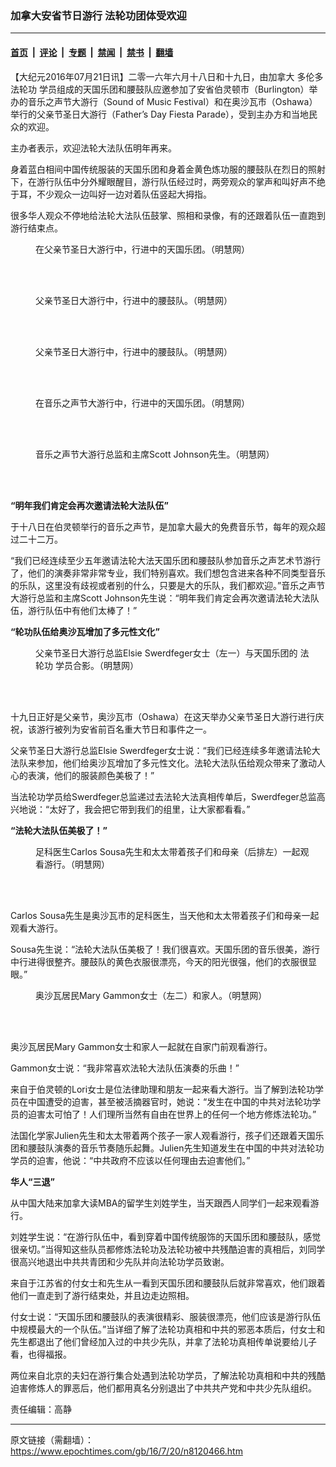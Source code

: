 ### 加拿大安省节日游行 法轮功团体受欢迎

---

#### [首页](../../../..?n8120466) &nbsp;|&nbsp; [评论](../../../../../epoch-comment?n8120466) &nbsp;|&nbsp; [专题](../../../../../epoch-special?n8120466) &nbsp;|&nbsp; [禁闻](../../../../../epoch-news?n8120466) &nbsp;|&nbsp; [禁书](../../../../../books?n8120466) &nbsp;|&nbsp; [翻墙](https://github.com/gfw-breaker/nogfw/blob/master/README.md?n8120466)


<div class="post_content" id="artbody" itemprop="articleBody">
 <!-- article content begin -->
 <p>
  【大纪元2016年07月21日讯】二零一六年六月十八日和十九日，由加拿大
  <ok href="https://www.epochtimes.com/gb/tag/%E5%A4%9A%E4%BC%A6%E5%A4%9A.html">
   多伦多
  </ok>
  <ok href="https://www.epochtimes.com/gb/tag/%E6%B3%95%E8%BD%AE%E5%8A%9F.html">
   法轮功
  </ok>
  学员组成的天国乐团和腰鼓队应邀参加了安省伯灵顿市（Burlington）举办的音乐之声节大游行（Sound of Music Festival）和在奥沙瓦市（Oshawa）举行的父亲节圣日大游行（Father’s Day Fiesta Parade），受到主办方和当地民众的欢迎。
 </p>
 <p>
  主办者表示，欢迎法轮大法队伍明年再来。
 </p>
 <p>
  身着蓝白相间中国传统服装的天国乐团和身着金黄色炼功服的腰鼓队在烈日的照射下，在游行队伍中分外耀眼醒目，游行队伍经过时，两旁观众的掌声和叫好声不绝于耳，不少观众一边叫好一边对着队伍竖起大拇指。
 </p>
 <p>
  很多华人观众不停地给法轮大法队伍鼓掌、照相和录像，有的还跟着队伍一直跑到游行结束点。
 </p>
 <figure aria-describedby="caption-attachment-8120500" class="wp-caption aligncenter" id="attachment_8120500" style="width: 450px">
  <ok href="https://i.epochtimes.com/assets/uploads/2016/07/1607201519382382.jpg" target="_blank">
   <img alt="" class="wp-image-8120500 size-medium" src="https://i.epochtimes.com/assets/uploads/2016/07/1607201519382382-450x249.jpg"/>
  </ok>
  <br/><figcaption class="wp-caption-text" id="caption-attachment-8120500">
   在父亲节圣日大游行中，行进中的天国乐团。（明慧网）
  </figcaption><br/>
 </figure><br/>
 <figure aria-describedby="caption-attachment-8120503" class="wp-caption aligncenter" id="attachment_8120503" style="width: 450px">
  <ok href="https://i.epochtimes.com/assets/uploads/2016/07/1607201519422382.jpg" target="_blank">
   <img alt="" class="wp-image-8120503 size-medium" src="https://i.epochtimes.com/assets/uploads/2016/07/1607201519422382-450x266.jpg"/>
  </ok>
  <br/><figcaption class="wp-caption-text" id="caption-attachment-8120503">
   父亲节圣日大游行中，行进中的腰鼓队。（明慧网）
  </figcaption><br/>
 </figure><br/>
 <figure aria-describedby="caption-attachment-8120505" class="wp-caption aligncenter" id="attachment_8120505" style="width: 450px">
  <ok href="https://i.epochtimes.com/assets/uploads/2016/07/1607201519472382.jpg" target="_blank">
   <img alt="" class="wp-image-8120505 size-medium" src="https://i.epochtimes.com/assets/uploads/2016/07/1607201519472382-450x259.jpg"/>
  </ok>
  <br/><figcaption class="wp-caption-text" id="caption-attachment-8120505">
   父亲节圣日大游行中，行进中的腰鼓队。（明慧网）
  </figcaption><br/>
 </figure><br/>
 <figure aria-describedby="caption-attachment-8120509" class="wp-caption aligncenter" id="attachment_8120509" style="width: 450px">
  <ok href="https://i.epochtimes.com/assets/uploads/2016/07/1607201519512382.jpg" target="_blank">
   <img alt="" class="wp-image-8120509 size-medium" src="https://i.epochtimes.com/assets/uploads/2016/07/1607201519512382-450x338.jpg"/>
  </ok>
  <br/><figcaption class="wp-caption-text" id="caption-attachment-8120509">
   在音乐之声节大游行中，行进中的天国乐团。（明慧网）
  </figcaption><br/>
 </figure><br/>
 <figure aria-describedby="caption-attachment-8120512" class="wp-caption aligncenter" id="attachment_8120512" style="width: 468px">
  <ok href="https://i.epochtimes.com/assets/uploads/2016/07/1607201519552382.jpg" target="_blank">
   <img alt="" class="size-large wp-image-8120512" src="https://i.epochtimes.com/assets/uploads/2016/07/1607201519552382.jpg" title=""/>
  </ok>
  <br/><figcaption class="wp-caption-text" id="caption-attachment-8120512">
   音乐之声节大游行总监和主席Scott Johnson先生。（明慧网）
  </figcaption><br/>
 </figure><br/>
 <p>
  <strong>
   “明年我们肯定会再次邀请法轮大法队伍”
  </strong>
 </p>
 <p>
  于十八日在伯灵顿举行的音乐之声节，是加拿大最大的免费音乐节，每年的观众超过二十二万。
 </p>
 <p>
  “我们已经连续至少五年邀请法轮大法天国乐团和腰鼓队参加音乐之声艺术节游行了，他们的演奏非常非常专业，我们特别喜欢。我们想包含进来各种不同类型音乐的乐队，这里没有歧视或者别的什么，只要是大的乐队，我们都欢迎。”音乐之声节大游行总监和主席Scott Johnson先生说：“明年我们肯定会再次邀请法轮大法队伍，游行队伍中有他们太棒了！”
 </p>
 <p>
  <strong>
   “轮功队伍给奥沙瓦增加了多元性文化”
  </strong>
 </p>
 <figure aria-describedby="caption-attachment-8120516" class="wp-caption aligncenter" id="attachment_8120516" style="width: 450px">
  <ok href="https://i.epochtimes.com/assets/uploads/2016/07/1607201520002382.jpg" target="_blank">
   <img alt="" class="wp-image-8120516 size-medium" src="https://i.epochtimes.com/assets/uploads/2016/07/1607201520002382-450x338.jpg"/>
  </ok>
  <br/><figcaption class="wp-caption-text" id="caption-attachment-8120516">
   父亲节圣日大游行总监Elsie Swerdfeger女士（左一）与天国乐团的
   <ok href="https://www.epochtimes.com/gb/tag/%E6%B3%95%E8%BD%AE%E5%8A%9F.html">
    法轮功
   </ok>
   学员合影。（明慧网）
  </figcaption><br/>
 </figure><br/>
 <p>
  十九日正好是父亲节，奥沙瓦市（Oshawa）在这天举办父亲节圣日大游行进行庆祝，该游行被列为安省前百名重大节日和事件之一。
 </p>
 <p>
  父亲节圣日大游行总监Elsie Swerdfeger女士说：“我们已经连续多年邀请法轮大法队来参加，他们给奥沙瓦增加了多元性文化。法轮大法队伍给观众带来了激动人心的表演，他们的服装颜色美极了！”
 </p>
 <p>
  当法轮功学员给Swerdfeger总监递过去法轮大法真相传单后，Swerdfeger总监高兴地说：“太好了，我会把它带到我们的组里，让大家都看看。”
 </p>
 <p>
  <strong>
   “法轮大法队伍美极了！”
  </strong>
 </p>
 <figure aria-describedby="caption-attachment-8120519" class="wp-caption aligncenter" id="attachment_8120519" style="width: 450px">
  <ok href="https://i.epochtimes.com/assets/uploads/2016/07/1607201520052382.jpg" target="_blank">
   <img alt="" class="wp-image-8120519 size-medium" src="https://i.epochtimes.com/assets/uploads/2016/07/1607201520052382-450x338.jpg"/>
  </ok>
  <br/><figcaption class="wp-caption-text" id="caption-attachment-8120519">
   足科医生Carlos Sousa先生和太太带着孩子们和母亲（后排左）一起观看游行。（明慧网）
  </figcaption><br/>
 </figure><br/>
 <p>
  Carlos Sousa先生是奥沙瓦市的足科医生，当天他和太太带着孩子们和母亲一起观看大游行。
 </p>
 <p>
  Sousa先生说：“法轮大法队伍美极了！我们很喜欢。天国乐团的音乐很美，游行中行进得很整齐。腰鼓队的黄色衣服很漂亮，今天的阳光很强，他们的衣服很显眼。”
 </p>
 <figure aria-describedby="caption-attachment-8120520" class="wp-caption aligncenter" id="attachment_8120520" style="width: 450px">
  <ok href="https://i.epochtimes.com/assets/uploads/2016/07/1607201520132382.jpg" target="_blank">
   <img alt="" class="wp-image-8120520 size-medium" src="https://i.epochtimes.com/assets/uploads/2016/07/1607201520132382-450x338.jpg"/>
  </ok>
  <br/><figcaption class="wp-caption-text" id="caption-attachment-8120520">
   奥沙瓦居民Mary Gammon女士（左二）和家人。（明慧网）
  </figcaption><br/>
 </figure><br/>
 <p>
  奥沙瓦居民Mary Gammon女士和家人一起就在自家门前观看游行。
 </p>
 <p>
  Gammon女士说：“我非常喜欢法轮大法队伍演奏的乐曲！”
 </p>
 <p>
  来自于伯灵顿的Lori女士是位法律助理和朋友一起来看大游行。当了解到法轮功学员在中国遭受的迫害，甚至被活摘器官时，她说：“发生在中国的中共对法轮功学员的迫害太可怕了！人们理所当然有自由在世界上的任何一个地方修炼法轮功。”
 </p>
 <p>
  法国化学家Julien先生和太太带着两个孩子一家人观看游行，孩子们还跟着天国乐团和腰鼓队演奏的音乐节奏随乐起舞。Julien先生知道发生在中国的中共对法轮功学员的迫害，他说：“中共政府不应该以任何理由去迫害他们。”
 </p>
 <p>
  <strong>
   华人“三退”
  </strong>
 </p>
 <p>
  从中国大陆来加拿大读MBA的留学生刘姓学生，当天跟西人同学们一起来观看游行。
 </p>
 <p>
  刘姓学生说：“在游行队伍中，看到穿着中国传统服饰的天国乐团和腰鼓队，感觉很亲切。”当得知这些队员都修炼法轮功及法轮功被中共残酷迫害的真相后，刘同学很高兴地退出中共共青团和少先队并向法轮功学员致谢。
 </p>
 <p>
  来自于江苏省的付女士和先生从一看到天国乐团和腰鼓队后就非常喜欢，他们跟着他们一直走到了游行结束处，并且边走边照相。
 </p>
 <p>
  付女士说：“天国乐团和腰鼓队的表演很精彩、服装很漂亮，他们应该是游行队伍中规模最大的一个队伍。”当详细了解了法轮功真相和中共的邪恶本质后，付女士和先生都退出了他们曾经加入过的中共少先队，并拿了法轮功真相传单说要给儿子看，也得福报。
 </p>
 <p>
  两位来自北京的夫妇在游行集合处遇到法轮功学员，了解法轮功真相和中共的残酷迫害修炼人的罪恶后，他们都用真名分别退出了中共共产党和中共少先队组织。
 </p>
 <p>
  责任编辑：高静
 </p>
 <!-- article content end -->
 <div id="below_article_ad">
 </div>
</div>


---

原文链接（需翻墙）：https://www.epochtimes.com/gb/16/7/20/n8120466.htm